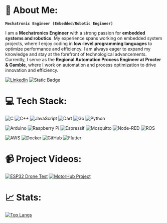 # 📎 About Me:
**`Mechatronic Engineer (Embedded/Robotic Engineer)`**<br>



<p>I am a <strong>Mechatronics Engineer</strong> with a strong passion for <strong>embedded systems and robotics</strong>. My experience spans working on embedded system projects, where I enjoy coding in <strong>low-level programming languages</strong> to optimize performance and efficiency. I am always eager to expand my knowledge and stay at the forefront of technological advancements. Currently, I serve as the <strong>Regional Automation Process Engineer at Procter & Gamble</strong>, where I work on automation and process optimization to drive innovation and efficiency.</p>

[![LinkedIn](https://img.shields.io/badge/LinkedIn-%230077B5.svg?logo=linkedin&logoColor=white)](https://linkedin.com/in/hugos-juarez) 
![Static Badge](https://img.shields.io/badge/Website-red)



# 💻 Tech Stack:
![C](https://img.shields.io/badge/c-%2300599C.svg?style=for-the-badge&logo=c&logoColor=white) ![C++](https://img.shields.io/badge/c++-%2300599C.svg?style=for-the-badge&logo=c%2B%2B&logoColor=white) ![JavaScript](https://img.shields.io/badge/javascript-%23323330.svg?style=for-the-badge&logo=javascript&logoColor=%23F7DF1E) ![Dart](https://img.shields.io/badge/dart-%230175C2.svg?style=for-the-badge&logo=dart&logoColor=white) ![Go](https://img.shields.io/badge/go-%2300ADD8.svg?style=for-the-badge&logo=go&logoColor=white) ![Python](https://img.shields.io/badge/python-3670A0?style=for-the-badge&logo=python&logoColor=ffdd54) 

![Arduino](https://img.shields.io/badge/-Arduino-00979D?style=for-the-badge&logo=Arduino&logoColor=white) ![Raspberry Pi](https://img.shields.io/badge/-Raspberry_Pi-C51A4A?style=for-the-badge&logo=Raspberry-Pi) ![Espressif](https://img.shields.io/badge/espressif-E7352C.svg?style=for-the-badge&logo=espressif&logoColor=white) ![Mosquitto](https://img.shields.io/badge/mosquitto-%233C5280.svg?style=for-the-badge&logo=eclipsemosquitto&logoColor=white) ![Node-RED](https://img.shields.io/badge/Node--RED-%238F0000.svg?style=for-the-badge&logo=node-red&logoColor=white) ![ROS](https://img.shields.io/badge/ros-%230A0FF9.svg?style=for-the-badge&logo=ros&logoColor=white)

![AWS](https://img.shields.io/badge/AWS-%23FF9900.svg?style=for-the-badge&logo=amazon-aws&logoColor=white) ![Docker](https://img.shields.io/badge/docker-%230db7ed.svg?style=for-the-badge&logo=docker&logoColor=white) ![GitHub](https://img.shields.io/badge/github-%23121011.svg?style=for-the-badge&logo=github&logoColor=white) ![Flutter](https://img.shields.io/badge/Flutter-%2302569B.svg?style=for-the-badge&logo=Flutter&logoColor=white)

# 📹 Project Videos:

<!-- BEGIN YOUTUBE-CARDS -->
[![ESP32 Drone Test](https://ytcards.demolab.com/?id=Hvcv7kqN_ho&title=ESP32+Drone+Test&lang=en&timestamp=1680307200&background_color=%230d1117&title_color=%23ffffff&stats_color=%23dedede&max_title_lines=1&width=250&border_radius=5 "ESP32 Drone Test")](https://youtu.be/Hvcv7kqN_ho)
[![MotorHub Project](https://ytcards.demolab.com/?id=1XhUnA31D5s&title=MotorHub+Project&lang=en&timestamp=1627776000&background_color=%230d1117&title_color=%23ffffff&stats_color=%23dedede&max_title_lines=1&width=250&border_radius=5 "MotorHub Project")](https://youtu.be/1XhUnA31D5s?si=y7vpzgUnRQXWPDWx)
<!-- END YOUTUBE-CARDS -->

# 📈 Stats:
[![Top Langs](https://github-readme-stats.vercel.app/api/top-langs/?username=hugo-juarez&layout=donut&theme=github_dark_dimmed)](https://github.com/hugo-juarez/github-readme-stats)
